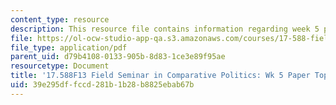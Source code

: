```yaml
---
content_type: resource
description: This resource file contains information regarding week 5 paper topics.
file: https://ol-ocw-studio-app-qa.s3.amazonaws.com/courses/17-588-field-seminar-in-comparative-politics-fall-2013/39e295dffccd281b1b28b8825ebab67b_MIT17_588F13_Week5Paper.pdf
file_type: application/pdf
parent_uid: d79b4108-0133-905b-8d83-1ce3e89f95ae
resourcetype: Document
title: '17.588F13 Field Seminar in Comparative Politics: Wk 5 Paper Topics'
uid: 39e295df-fccd-281b-1b28-b8825ebab67b
---
```

